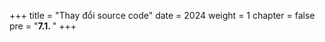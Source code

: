 +++
title = "Thay đổi source code"
date = 2024
weight = 1
chapter = false
pre = "<b>7.1. </b>"
+++

